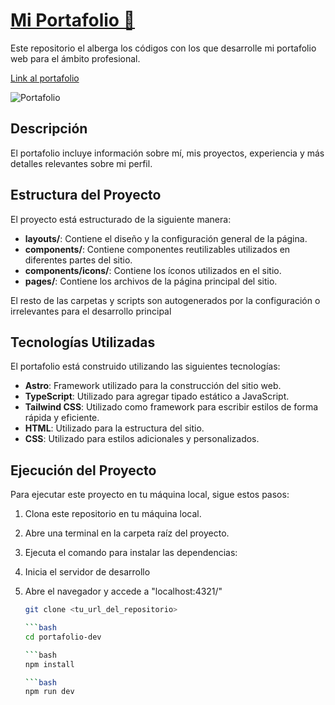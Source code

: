 # [Mi Portafolio 💼](url)

Este repositorio el alberga los códigos con los que desarrolle mi portafolio web para el ámbito profesional.

[Link al portafolio](https://spalominor.fly.dev/)

![Portafolio](https://github.com/spalominor/Portafolio/assets/159827322/10d780da-c590-49be-91d0-41aca8a56603)


## Descripción

El portafolio incluye información sobre mí, mis proyectos, experiencia y más detalles relevantes sobre mi perfil.

## Estructura del Proyecto

El proyecto está estructurado de la siguiente manera:

- **layouts/**: Contiene el diseño y la configuración general de la página.
- **components/**: Contiene componentes reutilizables utilizados en diferentes partes del sitio.
- **components/icons/**: Contiene los íconos utilizados en el sitio.
- **pages/**: Contiene los archivos de la página principal del sitio.

El resto de las carpetas y scripts son autogenerados por la configuración o irrelevantes para el desarrollo principal

## Tecnologías Utilizadas

El portafolio está construido utilizando las siguientes tecnologías:

- **Astro**: Framework utilizado para la construcción del sitio web.
- **TypeScript**: Utilizado para agregar tipado estático a JavaScript.
- **Tailwind CSS**: Utilizado como framework para escribir estilos de forma rápida y eficiente.
- **HTML**: Utilizado para la estructura del sitio.
- **CSS**: Utilizado para estilos adicionales y personalizados.

## Ejecución del Proyecto

Para ejecutar este proyecto en tu máquina local, sigue estos pasos:

1. Clona este repositorio en tu máquina local.
2. Abre una terminal en la carpeta raíz del proyecto.
3. Ejecuta el comando para instalar las dependencias:
4. Inicia el servidor de desarrollo
5. Abre el navegador y accede a "localhost:4321/"


    ```bash
    git clone <tu_url_del_repositorio>

   ```bash
    cd portafolio-dev

   ```bash
    npm install

   ```bash
    npm run dev

